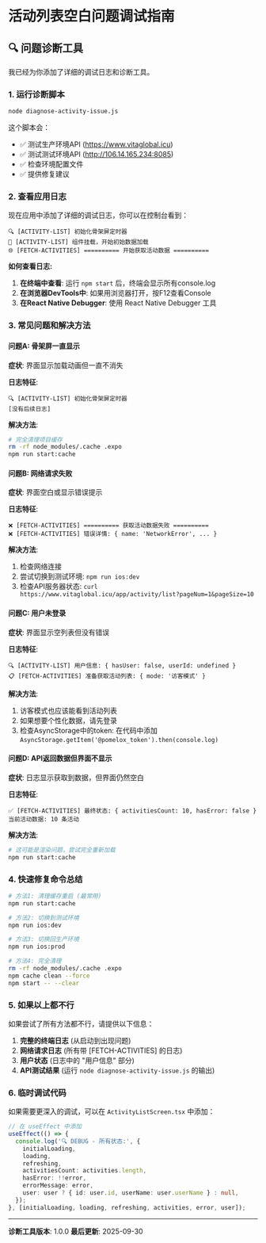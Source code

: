 # 活动列表空白问题调试指南

## 🔍 问题诊断工具

我已经为你添加了详细的调试日志和诊断工具。

### 1. 运行诊断脚本

```bash
node diagnose-activity-issue.js
```

这个脚本会：
- ✅ 测试生产环境API (https://www.vitaglobal.icu)
- ✅ 测试测试环境API (http://106.14.165.234:8085)
- ✅ 检查环境配置文件
- ✅ 提供修复建议

### 2. 查看应用日志

现在应用中添加了详细的调试日志，你可以在控制台看到：

```
🔍 [ACTIVITY-LIST] 初始化骨架屏定时器
🚀 [ACTIVITY-LIST] 组件挂载，开始初始数据加载
🌐 [FETCH-ACTIVITIES] ========== 开始获取活动数据 ==========
```

**如何查看日志:**

1. **在终端中查看**: 运行 `npm start` 后，终端会显示所有console.log
2. **在浏览器DevTools中**: 如果用浏览器打开，按F12查看Console
3. **在React Native Debugger**: 使用 React Native Debugger 工具

### 3. 常见问题和解决方法

#### 问题A: 骨架屏一直显示

**症状**: 界面显示加载动画但一直不消失

**日志特征**:
```
🔍 [ACTIVITY-LIST] 初始化骨架屏定时器
[没有后续日志]
```

**解决方法**:
```bash
# 完全清理项目缓存
rm -rf node_modules/.cache .expo
npm run start:cache
```

#### 问题B: 网络请求失败

**症状**: 界面空白或显示错误提示

**日志特征**:
```
❌ [FETCH-ACTIVITIES] ========== 获取活动数据失败 ==========
❌ [FETCH-ACTIVITIES] 错误详情: { name: 'NetworkError', ... }
```

**解决方法**:
1. 检查网络连接
2. 尝试切换到测试环境: `npm run ios:dev`
3. 检查API服务器状态: `curl https://www.vitaglobal.icu/app/activity/list?pageNum=1&pageSize=10`

#### 问题C: 用户未登录

**症状**: 界面显示空列表但没有错误

**日志特征**:
```
🔍 [ACTIVITY-LIST] 用户信息: { hasUser: false, userId: undefined }
📋 [FETCH-ACTIVITIES] 准备获取活动列表: { mode: '访客模式' }
```

**解决方法**:
1. 访客模式也应该能看到活动列表
2. 如果想要个性化数据，请先登录
3. 检查AsyncStorage中的token: 在代码中添加 `AsyncStorage.getItem('@pomelox_token').then(console.log)`

#### 问题D: API返回数据但界面不显示

**症状**: 日志显示获取到数据，但界面仍然空白

**日志特征**:
```
✅ [FETCH-ACTIVITIES] 最终状态: { activitiesCount: 10, hasError: false }
当前活动数据: 10 条活动
```

**解决方法**:
```bash
# 这可能是渲染问题，尝试完全重新加载
npm run start:cache
```

### 4. 快速修复命令总结

```bash
# 方法1: 清理缓存重启 (最常用)
npm run start:cache

# 方法2: 切换到测试环境
npm run ios:dev

# 方法3: 切换回生产环境
npm run ios:prod

# 方法4: 完全清理
rm -rf node_modules/.cache .expo
npm cache clean --force
npm start -- --clear
```

### 5. 如果以上都不行

如果尝试了所有方法都不行，请提供以下信息：

1. **完整的终端日志** (从启动到出现问题)
2. **网络请求日志** (所有带 [FETCH-ACTIVITIES] 的日志)
3. **用户状态** (日志中的 "用户信息" 部分)
4. **API测试结果** (运行 `node diagnose-activity-issue.js` 的输出)

### 6. 临时调试代码

如果需要更深入的调试，可以在 `ActivityListScreen.tsx` 中添加：

```typescript
// 在 useEffect 中添加
useEffect(() => {
  console.log('🔍 DEBUG - 所有状态:', {
    initialLoading,
    loading,
    refreshing,
    activitiesCount: activities.length,
    hasError: !!error,
    errorMessage: error,
    user: user ? { id: user.id, userName: user.userName } : null,
  });
}, [initialLoading, loading, refreshing, activities, error, user]);
```

---

**诊断工具版本**: 1.0.0
**最后更新**: 2025-09-30